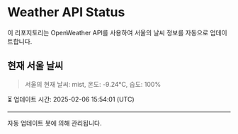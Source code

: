 
# Weather API Status

이 리포지토리는 OpenWeather API를 사용하여 서울의 날씨 정보를 자동으로 업데이트합니다.

## 현재 서울 날씨
> 서울의 현재 날씨: mist, 온도: -9.24°C, 습도: 100%

⏳ 업데이트 시간: 2025-02-06 15:54:01 (UTC)

---
자동 업데이트 봇에 의해 관리됩니다.
